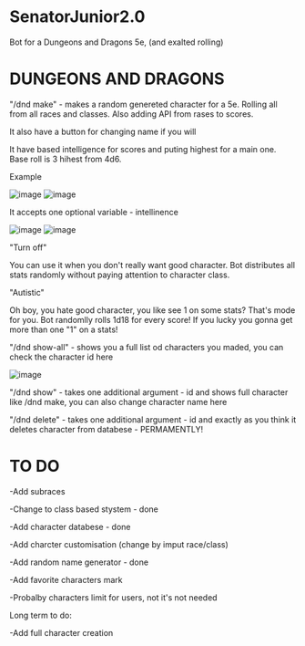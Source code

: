 # SenatorJunior2.0

Bot for a Dungeons and Dragons 5e, (and exalted rolling)


# DUNGEONS AND DRAGONS
"/dnd make" - makes a random genereted character for a 5e. Rolling all from all races and classes. Also adding API from rases to scores.

It also have a button for changing name if you will

It have based intelligence for scores and puting highest for a main one. Base roll is 3 hihest from 4d6.

Example

![image](https://user-images.githubusercontent.com/69533622/212430302-a97200f3-761f-4468-92af-441b8c681675.png)
![image](https://user-images.githubusercontent.com/69533622/212430367-37bb54ec-03b1-4ac8-89e8-c060d87e9bdd.png)


It accepts one optional variable - intellinence

![image](https://user-images.githubusercontent.com/69533622/212430147-2063b819-4fdc-4641-9904-eb19439db33e.png)
![image](https://user-images.githubusercontent.com/69533622/212430168-299bc7f1-a4b6-4c85-a427-e7abc6d9b5a4.png)


"Turn off"

You can use it when you don't really want good character. Bot distributes all stats randomly without paying attention to character class.

"Autistic"

Oh boy, you hate good character, you like see 1 on some stats? That's mode for you. Bot randomlly rolls 1d18 for every score! If you lucky you gonna get more than one "1" on a stats!


"/dnd show-all" - shows you a full list od characters you maded, you can check the character id here

![image](https://user-images.githubusercontent.com/69533622/212433189-93a93267-d757-4e0c-94dc-56173121bb54.png)

"/dnd show" - takes one additional argument - id and shows full character like /dnd make, you can also change character name here

"/dnd delete" - takes one additional argument - id and exactly as you think it deletes character from databese - PERMAMENTLY!

# TO DO
-Add subraces

-Change to class based stystem - done

-Add character databese - done

-Add charcter customisation (change by imput race/class)

-Add random name generator - done

-Add favorite characters mark

-Probalby characters limit for users, not it's not needed

Long term to do:

-Add full character creation
